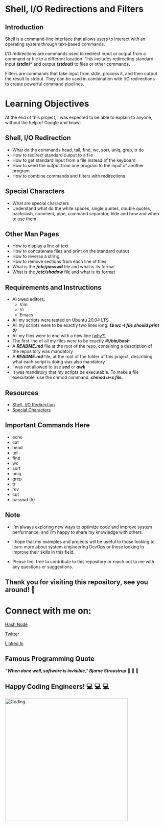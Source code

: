 # **Shell, I/O Redirections and Filters**
## **Introduction**
Shell is a command-line interface that allows users to interact with an operating system through text-based commands.

I/O redirections are commands used to redirect input or output from a command or file to a different location. This includes redirecting standard input ***(stdin)**** and output ***(stdout)*** to files or other commands.

Filters are commands that take input from stdin, process it, and then output the result to stdout. They can be used in combination with I/O redirections to create powerful command pipelines.

# **Learning Objectives**
At the end of this project, I was expected to be able to explain to anyone, without the help of Google and know:

## **Shell, I/O Redirection**
* What do the commands head, tail, find, wc, sort, uniq, grep, tr do
* How to redirect standard output to a file
* How to get standard input from a file instead of the keyboard
* How to send the output from one program to the input of another program
* How to combine commands and filters with redirections
## **Special Characters**
* What are special characters
* Understand what do the white spaces, single quotes, double quotes, backslash, comment, pipe, command separator, tilde and how and when to use them
## **Other Man Pages**
* How to display a line of text
* How to concatenate files and print on the standard output
* How to reverse a string
* How to remove sections from each line of files
* What is the ***/etc/passwd*** file and what is its format
* What is the ***/etc/shadow*** file and what is its format

## **Requirements and Instructions**
* Allowed editors:
  * Vim
  * Vi
  * Emacs
* All my scripts were tested on Ubuntu 20.04 LTS
* All my scripts were to be exactly two lines long:  ***($ wc -l file should print 2)***
* All my files were to end with a new line [(why?)](https://unix.stackexchange.com/questions/18743/whats-the-point-in-adding-a-new-line-to-the-end-of-a-file/18789)
* The first line of all my files were to be exactly ***#!/bin/bash***
* A ***README.md*** file at the root of the repo, containing a description of the repository was mandatory
* A ***README.md*** file, at the root of the folder of this project, describing what each script is doing was also mandatory
* I was not allowed to use ***sed*** or ***awk***
* It was mandatory that my scripts be executable. To make a file executable, use the chmod command: ***chmod u+x file***.

## **Resources**
* [Shell, I/O Redirection](http://linuxcommand.org/lc3_lts0070.php)
* [Special Characters](http://mywiki.wooledge.org/BashGuide/SpecialCharacters)

## **Important Commands Here**
* echo
* cat
* head
* tail
* find
* wc
* sort
* uniq
* grep
* tr
* rev
* cut
* passwd (5)



## **Note**

* I'm always exploring new ways to optimize code and improve system performance, and I'm happy to share my knowledge with others.
* I hope that my examples and projects will be useful to those looking to learn more about system engineering DevOps or those looking to improve their skills in this field.

* Please feel free to contribute to this repository or reach out to me with any questions or suggestions.

  
  
## **Thank you for visiting this repository, see you around!** :smiling_face_with_three_hearts:



# **Connect with me on:** 

[Hash Node](https://brianenosotieno.hashnode.dev)
                        
[Twitter](https://twitter.com/brian_tatling) 
                        
[Linked In](https://www.linkedin.com/in/brian-enos/)

## **Famous Programming Quote**
 ***"When done well, software is invisible," Bjarne Stroustrup*** :muscle: :muscle: :muscle:
## **Happy Coding Engineers!** :computer: :computer: :computer:
<img align="left" alt="Coding" width="400" src= "https://camo.githubusercontent.com/e20822b4282c07ffd010cd05f855a6561d3b62358ca9e607e4901288dd748fcb/68747470733a2f2f63646e2e6472696262626c652e636f6d2f75736572732f323133313939332f73637265656e73686f74732f343934383733362f74686f75676874776f726b732d6769665f6472696262626c652e676966">


